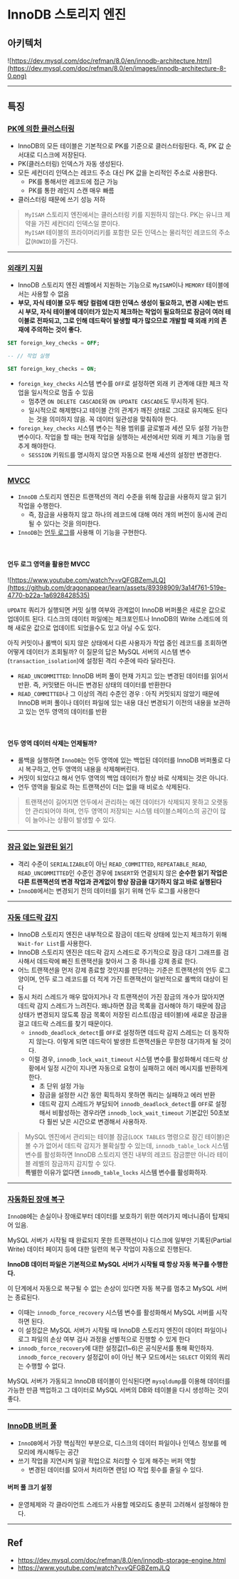 # InnoDB 스토리지 엔진

## 아키텍처

![https://dev.mysql.com/doc/refman/8.0/en/innodb-architecture.html](https://dev.mysql.com/doc/refman/8.0/en/images/innodb-architecture-8-0.png)

<hr>

## 특징

### [PK에 의한 클러스터링](https://dev.mysql.com/doc/refman/8.0/en/innodb-index-types.html)

- InnoDB의 모든 테이블은 기본적으로 PK를 기준으로 클러스터링된다. 즉, PK 값 순서대로 디스크에 저장된다.
- PK(클러스터링) 인덱스가 자동 생성된다.
- 모든 세컨더리 인덱스는 레코드 주소 대신 PK 값을 논리적인 주소로 사용한다. 
  - PK를 통해서만 레코드에 접근 가능
  - PK를 통한 레인지 스캔 매우 빠름
- 클러스터링 때문에 쓰기 성능 저하

> `MyISAM` 스토리지 엔진에서는 클러스터링 키를 지원하지 않는다. PK는 유니크 제약을 가진 세컨더리 인덱스일 뿐이다.
> <br>
> `MyISAM` 테이블의 프라이머리키를 포함한 모든 인덱스는 물리적인 레코드의 주소 값(`ROWID`)를 가진다.

<hr>

### [외래키 지원](https://dev.mysql.com/doc/refman/8.0/en/create-table-foreign-keys.html)

- InnoDB 스토리지 엔진 레벨에서 지원하는 기능으로 `MyISAM`이나 `MEMORY` 테이블에서는 사용할 수 없음
- **부모, 자식 테이블 모두 해당 컬럼에 대한 인덱스 생성이 필요하고, 변경 시에는 반드시 부모, 자식 테이블에 데이터가 있는지 체크하는 작업이 필요하므로 잠금이 여러 테이블로 전파되고, 그로 인해 데드락이 발생할 때가 많으므로 개발할 때 외래 키의 존재에 주의하는 것이 좋다.**

```SQL
SET foreign_key_checks = OFF;

-- // 작업 실행

SET foreign_key_checks = ON;
```

- `foreign_key_checks` 시스템 변수를 `OFF`로 설정하면 외래 키 관계애 대한 체크 작업을 일시적으로 멈출 수 있음
  - 멈추면 `ON DELETE CASCADE`와 `ON UPDATE CASCADE`도 무시하게 된다.  
  - 일시적으로 해제했다고 테이블 간의 관계가 깨진 상태로 그대로 유지해도 된다는 것을 의미하지 않음. 꼭 데이터 일관성을 맞춰줘야 한다.
- `foreign_key_checks` 시스템 변수는 적용 범위를 글로벌과 세션 모두 설정 가능한 변수이다. 작업을 할 때는 현재 작업을 실행하는 세션에서만 외래 키 체크 기능을 멈추게 해야한다.
  - `SESSION` 키워드를 명시하지 않으면 자동으로 현재 세션의 설정만 변경한다.


<hr>

### [MVCC](https://dev.mysql.com/doc/refman/8.0/en/innodb-multi-versioning.html)

- `InnoDB` 스토리지 엔진은 트랜잭션의 격리 수준을 위해 잠금을 사용하지 않고 읽기 작업을 수행한다.
  - 즉, 잠금을 사용하지 않고 하나의 레코드에 대해 여러 개의 버전이 동시에 관리될 수 있다는 것을 의미한다.
- `InnoDB`는 [언두 로그](https://dev.mysql.com/doc/refman/8.0/en/innodb-undo-tablespaces.html)를 사용해 이 기능을 구현한다.

<br>

#### 언두 로그 영역을 활용한 MVCC

![https://www.youtube.com/watch?v=vQFGBZemJLQ](https://github.com/dragonappear/learn/assets/89398909/3a14f761-519e-4770-b22a-1a6928428535)

`UPDATE` 쿼리가 실행되면 커밋 실행 여부와 관계없이 InnoDB 버퍼풀은 새로운 값으로 업데이트 된다. 디스크의 데이터 파일에는 체크포인트나 InnoDB의 Write 스레드에 의해 새로운 값으로 업데이트 되었을수도 있고 아닐 수도 있다.

아직 커밋이나 롤백이 되지 않은 상태에서 다른 사용자가 작업 중인 레코드를 조회하면 어떻게 데이터가 조회될까? 이 질문의 답은 MySQL 서버의 시스템 변수(`transaction_isolation`)에 설정된 격리 수준에 따라 달라진다.
 
- `READ_UNCOMMITTED`: InnoDB 버퍼 풀이 현재 가지고 있는 변경된 데이터를 읽어서 반환. 즉, 커밋됐든 아니든 변경된 상태의 데이터를 반환한다
- `READ_COMMITTED`나 그 이상의 격리 수준인 경우 : 아직 커밋되지 않았기 때문에 InnoDB 버퍼 풀이나 데이터 파일에 있는 내용 대신 변경되기 이전의 내용을 보관하고 있는 언두 영역의 데이터를 반환

<br>

#### 언두 영역 데이터 삭제는 언제될까?

- 롤백을 실행하면 `InnoDB`는 언두 영역에 있는 백업된 데이터를 InnoDB 버퍼풀로 다시 복구하고, 언두 영역의 내용을 삭제해버린다. 
- 커밋이 되었다고 해서 언두 영역의 백업 데이터가 항상 바로 삭제되는 것은 아니다. 
- 언두 영역을 필요로 하는 트랜잭션이 더는 없을 때 비로소 삭제된다.

> 트랜잭션이 길어지면 언두에서 관리하는 예전 데이터가 삭제되지 못하고 오랫동안 관리되어야 하며, 언두 영역이 저장되는 시스템 테이블스페이스의 공간이 많이 늘어나는 상황이 발생할 수 있다.

<hr>

### [잠금 없는 일관된 읽기](https://dev.mysql.com/doc/refman/8.0/en/innodb-consistent-read.html)

- 격리 수준이 `SERIALIZABLE`이 아닌 `READ_COMMITTED`, `REPEATABLE_READ`, `READ_UNCOMMITTED`인 수준인 경우에 `INSERT`와 연결되지 않은 **순수한 읽기 작업은 다른 트랜잭션의 변경 작업과 관계없이 항상 잠금을 대기하지 않고 바로 실행된다**
- `InnoDB`에서는 변경되기 전의 데이터를 읽기 위해 언두 로그를 사용한다

<hr>

### [자동 데드락 감지](https://dev.mysql.com/doc/refman/8.0/en/innodb-deadlocks.html)

- InnoDB 스토리지 엔진은 내부적으로 잠금이 데드락 상태에 있는지 체크하기 위해 `Wait-for List`를 사용한다.
- InnoDB 스토리지 엔진은 데드락 감지 스레드로 주기적으로 잠금 대기 그래프를 검사해서 데드락에 빠진 트랜잭션을 찾아서 그 중 하나를 강제 종료 한다.
- 어느 트랜잭션을 먼저 강제 종료할 것인지를 판단하는 기준은 트랜잭션의 언두 로그 양이며, 언두 로그 레코드를 더 적게 가진 트랜잭션이 일반적으로 롤백의 대상이 된다
- 동시 처리 스레드가 매우 많아지거나 각 트랜잭션이 가진 잠금의 개수가 많아지면 데드락 감지 스레드가 느려진다. 왜냐하면 잠금 목록을 검사해야 하기 때문에 잠금 상태가 변경되지 않도록 잠금 목록이 저장된 리스트(잠금 테이블)에 새로운 잠금을 걸고 데드락 스레드를 찾기 때문이다.
  - `innodb_deadlock_detect`를 `OFF`로 설정하면 데드락 감지 스레드는 더 동작하지 않는다. 이렇게 되면 데드락이 발생한 트랜잭션들은 무한정 대기하게 될 것이다. 
  - 이럴 경우, `innodb_lock_wait_timeout` 시스템 변수를 활성화해서 데드락 상황에서 일정 시간이 지나면 자동으로 요청이 실패하고 에러 메시지를 반환하게 한다.
    - 초 단위 설정 가능
    - 잠금을 설정한 시간 동안 획득하지 못하면 쿼리는 실패하고 에러 반환
    - 데드락 감지 스레드가 부담되어 `innodb_deadlock_detect`를 `OFF`로 설정해서 비활성하는 경우라면 `innodb_lock_wait_timeout` 기본값인 50초보다 훨씬 낮은 시간으로 변경해서 사용하자.

> MySQL 엔진에서 관리되는 테이블 잠금(`LOCK TABLES` 명령으로 잠긴 테이블)은 볼 수가 없어서 데드락 감지가 불확실할 수 있는데, `innodb_table_lock` 시스템 변수를 활성화하면 InnoDB 스토리지 엔진 내부의 레코드 잠금뿐만 아니라 테이블 레벨의 잠금까지 감지할 수 있다.
> <br>
> **특별한 이유가 없다면 `innodb_table_locks` 시스템 변수를 활성화하자**.

<hr>

### [자동화된 장애 복구](https://dev.mysql.com/doc/refman/8.0/en/forcing-innodb-recovery.html)

`InnoDB`에는 손실이나 장애로부터 데이터를 보호하기 위한 여러가지 메너니즘이 탑재되어 있음.

MySQL 서버가 시작될 때 완료되지 못한 트랜잭션이나 디스크에 일부만 기록된(Partial Write) 데이터 페이지 등에 대한 일련의 복구 작업이 자동으로 진행된다.

**InnoDB 데이터 파일은 기본적으로 MySQL 서버가 시작될 때 항상 자동 복구를 수행한다.**

이 단계에서 자동으로 복구될 수 없는 손상이 있다면 자동 복구를 멈추고 MySQL 서버는 종료된다.
- 이때는 `innodb_force_recovery` 시스템 변수를 활성화해서 MySQL 서버를 시작하면 된다.
- 이 설정값은 MySQL 서버가 시작될 때 InnoDB 스토리지 엔진이 데이터 파일이나 로그 파일의 손상 여부 검사 과정을 선별적으로 진행할 수 있게 한다
- `innodb_force_recovery`에 대한 설정값(1~6)은 공식문서를 통해 확인하자. `innodb_force_recovery` 설정값이 `0`이 아닌 복구 모드에서는 `SELECT` 이외의 쿼리는 수행할 수 없다.

MySQL 서버가 가동되고 InnoDB 테이블이 인식된다면 `mysqldump`를 이용해 데이터를 가능한 만큼 백업하고 그 데이터로 MySQL 서버의 DB와 테이블을 다시 생성하는 것이 좋다.

<hr>

### [InnoDB 버퍼 풀](https://dev.mysql.com/doc/refman/8.0/en/innodb-buffer-pool.html)

- `InnoDB`에서 가장 핵심적인 부분으로, 디스크의 데이터 파일이나 인덱스 정보를 메모리에 캐시해두는 공간
- 쓰기 작업을 지연시켜 일괄 적업으로 처리할 수 있게 해주는 버퍼 역할
  - 변경된 데이터를 모아서 처리하면 랜덤 IO 작업 횟수를 줄일 수 있다.

#### 버퍼 풀 크기 설정

- 운영체제와 각 클라이언트 스레드가 사용할 메모리도 충분히 고려해서 설정해야 한다.


<hr>

## Ref

- https://dev.mysql.com/doc/refman/8.0/en/innodb-storage-engine.html
- https://www.youtube.com/watch?v=vQFGBZemJLQ